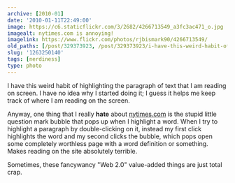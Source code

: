 ```yaml
---
archive: [2010-01]
date: '2010-01-11T22:49:00'
image: https://c6.staticflickr.com/3/2682/4266713549_a3fc3ac471_o.jpg
imagealt: nytimes.com is annoying!
imagelink: https://www.flickr.com/photos/rjbismark90/4266713549/
old_paths: [/post/329373923, /post/329373923/i-have-this-weird-habit-of-highlighting-the]
slug: '1263250140'
tags: [nerdiness]
type: photo
---
```


I have this weird habit of highlighting the paragraph of text that I am
reading on screen.  I have no idea why I started doing it; I guess it
helps me keep track of where I am reading on the screen.

Anyway, one thing that I really **hate** about [nytimes.com][1] is the
stupid little question mark bubble that pops up when I highlight a word.
When I try to highlight a paragraph by double-clicking on it, instead my
first click highlights the word and my second clicks the bubble, which
pops open some completely worthless page with a word definition or
something.  Makes reading on the site absolutely terrible.

Sometimes, these fancywancy "Web 2.0" value-added things are just total
crap.

[1]: http://www.nytimes.com/
